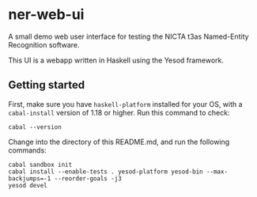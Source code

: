 ner-web-ui
==========

A small demo web user interface for testing the NICTA t3as Named-Entity Recognition software.

This UI is a webapp written in Haskell using the Yesod framework.


## Getting started

First, make sure you have `haskell-platform` installed for your OS, with a `cabal-install` version of 1.18 or higher. Run this command to check:

    cabal --version

Change into the directory of this README.md, and run the following commands:

    cabal sandbox init
    cabal install --enable-tests . yesod-platform yesod-bin --max-backjumps=-1 --reorder-goals -j3
    yesod devel


